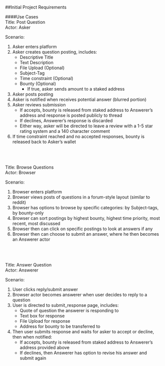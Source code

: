 ##Initial Project Requirements

####Use Cases
<br />
Title: Post Question <br />
Actor: Asker <br />

Scenario: 
1. Asker enters platform
2. Asker creates question posting, includes:
    - Descriptive Title
    - Text Description
    - File Upload (Optional)
    - Subject-Tag
    - Time constraint (Optional)
    - Bounty (Optional)
        - If true, asker sends amount to a staked address
3. Asker posts posting
4. Asker is notified when receives potential answer (blurred portion)
5. Asker reviews submission
    - If accepts, bounty is released from staked address to Answerer’s address and response is posted publicly to thread
   	- If declines, Answerer’s response is discarded
    - Either way, asker will be directed to leave a review with a 1-5 star rating system and a 140 character comment
6. If time constraint reached and no accepted responses, bounty is released back to Asker’s wallet

 
 <br /> <br /> <br />
Title: Browse Questions <br />
Actor: Browser

Scenario:
1. Browser enters platform
2. Browser views posts of questions in a forum-style layout (similar to reddit)
3. Browser has options to browse by specific categories: by Subject-tags, by bounty-only
4. Browser can sort postings by highest bounty, highest time priority, most recent, most discussed
5. Browser then can click on specific postings to look at answers if any
6. Browser then can choose to submit an answer, where he then becomes an Answerer actor

 
 <br /> <br /> <br />
Title: Answer Question <br />
Actor: Answerer

Scenario: 
1. User clicks reply/submit answer
2. Browser actor becomes answerer when user decides to reply to a question
3. User is directed to submit_response page, includes:
    - Quote of question the answerer is responding to
    - Text box for response
    - File Upload for response
    - Address for bounty to be transferred to
4. Then user submits response and waits for asker to accept or decline, then when notified: 
    - If accepts, bounty is released from staked address to Answerer’s address provided above
    - If declines, then Answerer has option to revise his answer and submit again


